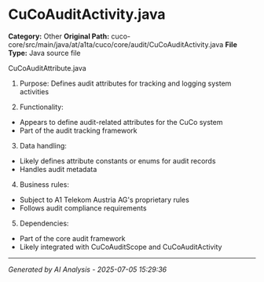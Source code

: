 # CuCoAuditActivity.java

**Category:** Other
**Original Path:** cuco-core/src/main/java/at/a1ta/cuco/core/audit/CuCoAuditActivity.java
**File Type:** Java source file

CuCoAuditAttribute.java
1. Purpose: Defines audit attributes for tracking and logging system activities

2. Functionality:
- Appears to define audit-related attributes for the CuCo system
- Part of the audit tracking framework

3. Data handling:
- Likely defines attribute constants or enums for audit records
- Handles audit metadata

4. Business rules:
- Subject to A1 Telekom Austria AG's proprietary rules
- Follows audit compliance requirements

5. Dependencies:
- Part of the core audit framework
- Likely integrated with CuCoAuditScope and CuCoAuditActivity

---
*Generated by AI Analysis - 2025-07-05 15:29:36*
